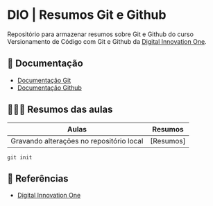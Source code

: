 
# DIO | Resumos Git e Github

Repositório para armazenar resumos sobre Git e Github do curso Versionamento de Código com Git e Github da [Digital Innovation One](https://www.dio.me).

## 📖 Documentação
- [Documentação Git](https://git.scm.com/doc)
- [Documentação Github](https://docs.github.com/)

## 👨🏻‍💻 Resumos das aulas

| Aulas | Resumos |
|------|----------|
|Gravando alterações no repositório local | [Resumos]

```
git init 
```

## 🔎 Referências
- [Digital Innovation One](https://www.dio.me)
